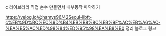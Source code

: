 c 라이브러리 직접 손수 만들면서 내부동작 파악하기

https://velog.io/@hamys96/42Seoul-libft-c%EB%9D%BC%EC%9D%B4%EB%B8%8C%EB%9F%AC%EB%A6%AC-%EA%B5%AC%ED%98%84%ED%95%98%EA%B8%B0
정리 블로그 링크
